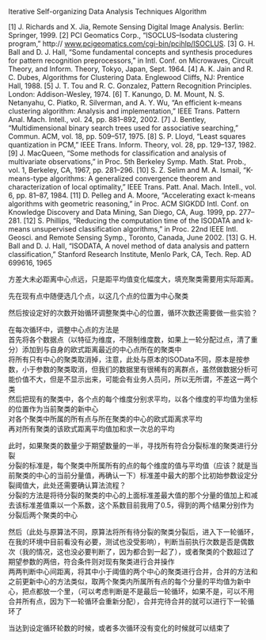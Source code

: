 Iterative Self-organizing Data Analysis Techniques Algorithm

[1] J. Richards and X. Jia, Remote Sensing Digital Image Analysis. Berlin:
Springer, 1999.
[2] PCI Geomatics Corp., “ISOCLUS–Isodata clustering program,” http://
www.pcigeomatics.com/cgi-bin/pcihlp/ISOCLUS.
[3] G. H. Ball and D. J. Hall, “Some fundamental concepts and synthesis
procedures for pattern recognition preprocessors,” in Intl. Conf. on
Microwaves, Circuit Theory, and Inform. Theory, Tokyo, Japan, Sept.
1964.
[4] A. K. Jain and R. C. Dubes, Algorithms for Clustering Data. Englewood
Cliffs, NJ: Prentice Hall, 1988.
[5] J. T. Tou and R. C. Gonzalez, Pattern Recognition Principles. London:
Addison-Wesley, 1974.
[6] T. Kanungo, D. M. Mount, N. S. Netanyahu, C. Piatko, R. Silverman,
and A. Y. Wu, “An efficient k-means clustering algorithm: Analysis and
implementation,” IEEE Trans. Pattern Anal. Mach. Intell., vol. 24, pp.
881–892, 2002.
[7] J. Bentley, “Multidimensional binary search trees used for associative
searching,” Commun. ACM, vol. 18, pp. 509–517, 1975.
[8] S. P. Lloyd, “Least squares quantization in PCM,” IEEE Trans. Inform.
Theory, vol. 28, pp. 129–137, 1982.
[9] J. MacQueen, “Some methods for classification and analysis of multivariate observations,” in Proc. 5th Berkeley Symp. Math. Stat. Prob.,
vol. 1, Berkeley, CA, 1967, pp. 281–296.
[10] S. Z. Selim and M. A. Ismail, “K-means-type algorithms: A generalized
convergence theorem and characterization of local optimality,” IEEE
Trans. Patt. Anal. Mach. Intell., vol. 6, pp. 81–87, 1984.
[11] D. Pelleg and A. Moore, “Accelerating exact k-means algorithms with
geometric reasoning,” in Proc. ACM SIGKDD Intl. Conf. on Knowledge
Discovery and Data Mining, San Diego, CA, Aug. 1999, pp. 277–281.
[12] S. Phillips, “Reducing the computation time of the ISODATA and k-means unsupervised classification algorithms,” in Proc. 22nd IEEE Intl.
Geosci. and Remote Sensing Symp., Toronto, Canada, June 2002.
[13] G. H. Ball and D. J. Hall, “ISODATA, A novel method of data analysis and pattern classification,” Stanford Research Institute, Menlo Park, CA,
Tech. Rep. AD 699616, 1965

方差大未必距离中心点远，只是距平均值变化幅度大，填充聚类需要用实际距离。     

先在现有点中随便选几个点，以这几个点的位置为中心聚类     

然后按设定好的次数开始循环调整聚类中心的位置，循环次数还需要做一些实验？     

在每次循环中，调整中心点的方法是     
首先将各个数据点（以特征为维度，不限制维度数，如果上一轮分配过点，清了重分）添加到与自身的欧式距离最近的中心点所在的聚类中     
将所有只有中心的聚类取消掉，注意，此处与原本的ISOData不同，原本是按参数，小于参数的聚类取消，但我们的数据里有很稀有的离群点，虽然做数据分析可能价值不大，但是不显示出来，可能会有业务人员问，所以无所谓，不差这一两个类     
然后把现有的聚类中，各个点的每个维度分别求平均，以各个维度的平均值为坐标的位置作为当前聚类的新中心     
对各个聚类中所属的所有点与所在聚类的中心的欧式距离求平均     
再对所有聚类的该欧式距离平均值加和求一次总的平均     

此时，如果聚类的数量少于期望数量的一半，寻找所有符合分裂标准的聚类进行分裂   
分裂的标准是，每个聚类中所属所有的点的每个维度的值与平均值（应该？就是当前聚类的中心的当前分量值，再确认一下）标准差中最大的那个比初始参数设定分裂阈值大，此处还需要确认算法流程？   
分裂的方法是将待分裂的聚类的中心的上面标准差最大值的那个分量的值加上和减去该标准差值乘以一个系数，这个系数目前我用了0.5，得到的两个结果分别作为分裂后两个聚类的中心

然后（此处与原算法不同，原算法将所有待分裂的聚类分裂后，进入下一轮循环，在我的环境中目前看没有必要，测试也没受影响），判断当前执行次数是否是偶数次（我的情况，这也没必要判断了，因为都合到一起了），或者聚类的个数超过了期望参数的两倍，符合条件则对现有聚类进行合并操作     
两两判断中心间距离，将其中小于阈值的两个中心的聚类进行合并，合并的方法和之前更新中心的方法类似，取两个聚类内所属所有点的每个分量的平均值为新中心，把点都放一个里，（可以考虑判断是不是最后一轮循环，如果不是，可以不用合并所有点，因为下一轮循环会重新分配），合并完待合并的就可以进行下一轮循环了

当达到设定循环轮数的时候，或者多次循环没有变化的时候就可以结束了
